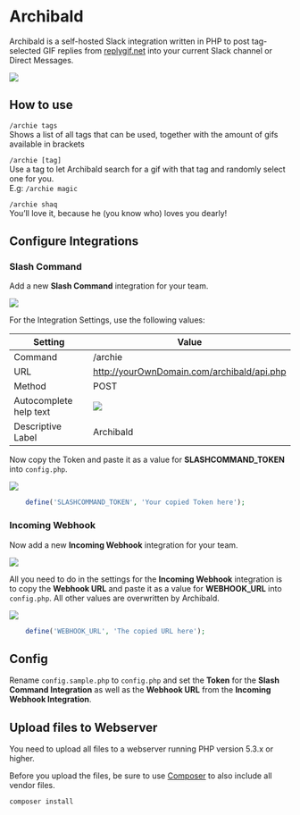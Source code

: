 # Archibald

Archibald is a self-hosted Slack integration written in PHP to post tag-selected GIF replies from [replygif.net](http://replygif.net) into your current Slack channel or Direct Messages.

![](https://cloud.githubusercontent.com/assets/2084481/5192177/922eef9a-74f5-11e4-8a4c-f11da8b9f561.gif)

## How to use

`/archie tags`  
Shows a list of all tags that can be used, together with the amount of gifs available in brackets

`/archie [tag]`  
Use a tag to let Archibald search for a gif with that tag and randomly select one for you.<br>E.g: `/archie magic`

`/archie shaq`  
You’ll love it, because he (you know who) loves you dearly!

## Configure Integrations

### Slash Command

Add a new **Slash Command** integration for your team.

![](https://cloud.githubusercontent.com/assets/2084481/5191807/e036b3f2-74f1-11e4-9c5a-385503e0fbfd.png)

For the Integration Settings, use the following values:

| Setting                   | Value                                         |
|---                        |---                                            |
| Command                   | /archie                                       |
| URL                       | http://yourOwnDomain.com/archibald/api.php    | 
| Method                    |  POST                                         |
| Autocomplete help text    | ![](https://cloud.githubusercontent.com/assets/2084481/5191903/bdee426e-74f2-11e4-8bcb-61a547cc8fdd.png)            |
| Descriptive Label         | Archibald                                     |

Now copy the Token and paste it as a value for **SLASHCOMMAND_TOKEN** into `config.php`.

![](https://cloud.githubusercontent.com/assets/2084481/5192062/73e9adb4-74f4-11e4-8e9d-e38292b313e2.png)

```php
    define('SLASHCOMMAND_TOKEN', 'Your copied Token here');
```

### Incoming Webhook

Now add a new **Incoming Webhook** integration for your team.

![](https://cloud.githubusercontent.com/assets/2084481/5192319/cb321104-74f6-11e4-90ac-1e952a176534.png)

All you need to do in the settings for the **Incoming Webhook** integration is to copy the **Webhook URL** and paste it as a value for **WEBHOOK_URL** into `config.php`. All other values are overwritten by Archibald.

![](https://cloud.githubusercontent.com/assets/2084481/5192055/5b4c7138-74f4-11e4-9e71-5597f30672fe.png)

```php
    define('WEBHOOK_URL', 'The copied URL here');
```

## Config

Rename `config.sample.php` to `config.php` and set the **Token** for the **Slash Command Integration** as well as the **Webhook URL** from the **Incoming Webhook Integration**.

## Upload files to Webserver

You need to upload all files to a webserver running PHP version 5.3.x or higher.

Before you upload the files, be sure to use [Composer](https://getcomposer.org/) to also include all vendor files.

```sh
composer install
```
